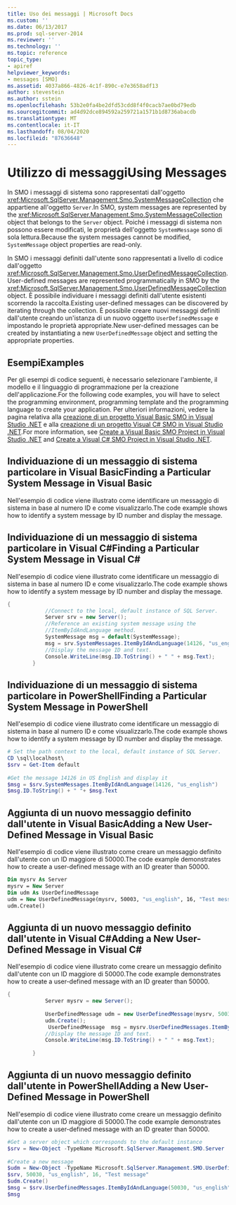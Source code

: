 ```yaml
---
title: Uso dei messaggi | Microsoft Docs
ms.custom: ''
ms.date: 06/13/2017
ms.prod: sql-server-2014
ms.reviewer: ''
ms.technology: ''
ms.topic: reference
topic_type:
- apiref
helpviewer_keywords:
- messages [SMO]
ms.assetid: 4037a866-4826-4c1f-890c-e7e3658adf13
author: stevestein
ms.author: sstein
ms.openlocfilehash: 53b2e0fa4be2dfd53cdd8f4f0cacb7ae0bd79edb
ms.sourcegitcommit: ad4d92dce894592a259721a1571b1d8736abacdb
ms.translationtype: MT
ms.contentlocale: it-IT
ms.lasthandoff: 08/04/2020
ms.locfileid: "87636648"
---
```

# <a name="using-messages"></a><span data-ttu-id="09710-102">Utilizzo di messaggi</span><span class="sxs-lookup"><span data-stu-id="09710-102">Using Messages</span></span>
  <span data-ttu-id="09710-103">In SMO i messaggi di sistema sono rappresentati dall'oggetto <xref:Microsoft.SqlServer.Management.Smo.SystemMessageCollection> che appartiene all'oggetto `Server`.</span><span class="sxs-lookup"><span data-stu-id="09710-103">In SMO, system messages are represented by the <xref:Microsoft.SqlServer.Management.Smo.SystemMessageCollection> object that belongs to the `Server` object.</span></span> <span data-ttu-id="09710-104">Poiché i messaggi di sistema non possono essere modificati, le proprietà dell'oggetto `SystemMessage` sono di sola lettura.</span><span class="sxs-lookup"><span data-stu-id="09710-104">Because the system messages cannot be modified, `SystemMessage` object properties are read-only.</span></span>  
  
 <span data-ttu-id="09710-105">In SMO i messaggi definiti dall'utente sono rappresentati a livello di codice dall'oggetto <xref:Microsoft.SqlServer.Management.Smo.UserDefinedMessageCollection>.</span><span class="sxs-lookup"><span data-stu-id="09710-105">User-defined messages are represented programmatically in SMO by the <xref:Microsoft.SqlServer.Management.Smo.UserDefinedMessageCollection> object.</span></span> <span data-ttu-id="09710-106">È possibile individuare i messaggi definiti dall'utente esistenti scorrendo la raccolta.</span><span class="sxs-lookup"><span data-stu-id="09710-106">Existing user-defined messages can be discovered by iterating through the collection.</span></span> <span data-ttu-id="09710-107">È possibile creare nuovi messaggi definiti dall'utente creando un'istanza di un nuovo oggetto `UserDefinedMessage` e impostando le proprietà appropriate.</span><span class="sxs-lookup"><span data-stu-id="09710-107">New user-defined messages can be created by instantiating a new `UserDefinedMessage` object and setting the appropriate properties.</span></span>  
  
## <a name="examples"></a><span data-ttu-id="09710-108">Esempi</span><span class="sxs-lookup"><span data-stu-id="09710-108">Examples</span></span>  
 <span data-ttu-id="09710-109">Per gli esempi di codice seguenti, è necessario selezionare l'ambiente, il modello e il linguaggio di programmazione per la creazione dell'applicazione.</span><span class="sxs-lookup"><span data-stu-id="09710-109">For the following code examples, you will have to select the programming environment, programming template and the programming language to create your application.</span></span> <span data-ttu-id="09710-110">Per ulteriori informazioni, vedere la pagina relativa alla [creazione di un progetto Visual Basic SMO in Visual Studio .NET](../../../database-engine/dev-guide/create-a-visual-basic-smo-project-in-visual-studio-net.md) e alla [creazione di un progetto Visual C&#35; SMO in Visual Studio .NET](../how-to-create-a-visual-csharp-smo-project-in-visual-studio-net.md).</span><span class="sxs-lookup"><span data-stu-id="09710-110">For more information, see [Create a Visual Basic SMO Project in Visual Studio .NET](../../../database-engine/dev-guide/create-a-visual-basic-smo-project-in-visual-studio-net.md) and [Create a Visual C&#35; SMO Project in Visual Studio .NET](../how-to-create-a-visual-csharp-smo-project-in-visual-studio-net.md).</span></span>  
  
## <a name="finding-a-particular-system-message-in-visual-basic"></a><span data-ttu-id="09710-111">Individuazione di un messaggio di sistema particolare in Visual Basic</span><span class="sxs-lookup"><span data-stu-id="09710-111">Finding a Particular System Message in Visual Basic</span></span>  
 <span data-ttu-id="09710-112">Nell'esempio di codice viene illustrato come identificare un messaggio di sistema in base al numero ID e come visualizzarlo.</span><span class="sxs-lookup"><span data-stu-id="09710-112">The code example shows how to identify a system message by ID number and display the message.</span></span>  
  
<!-- TODO: review snippet reference  [!CODE [SMO How to#SMO_VBMessages1](SMO How to#SMO_VBMessages1)]  -->  
  
## <a name="finding-a-particular-system-message-in-visual-c"></a><span data-ttu-id="09710-113">Individuazione di un messaggio di sistema particolare in Visual C#</span><span class="sxs-lookup"><span data-stu-id="09710-113">Finding a Particular System Message in Visual C#</span></span>  
 <span data-ttu-id="09710-114">Nell'esempio di codice viene illustrato come identificare un messaggio di sistema in base al numero ID e come visualizzarlo.</span><span class="sxs-lookup"><span data-stu-id="09710-114">The code example shows how to identify a system message by ID number and display the message.</span></span>  
  
```csharp
{  
            //Connect to the local, default instance of SQL Server.   
            Server srv = new Server();  
            //Reference an existing system message using the   
            //ItemByIdAndLanguage method.   
            SystemMessage msg = default(SystemMessage);  
            msg = srv.SystemMessages.ItemByIdAndLanguage(14126, "us_english");  
            //Display the message ID and text.   
            Console.WriteLine(msg.ID.ToString() + " " + msg.Text);  
        }  
```  
  
## <a name="finding-a-particular-system-message-in-powershell"></a><span data-ttu-id="09710-115">Individuazione di un messaggio di sistema particolare in PowerShell</span><span class="sxs-lookup"><span data-stu-id="09710-115">Finding a Particular System Message in PowerShell</span></span>  
 <span data-ttu-id="09710-116">Nell'esempio di codice viene illustrato come identificare un messaggio di sistema in base al numero ID e come visualizzarlo.</span><span class="sxs-lookup"><span data-stu-id="09710-116">The code example shows how to identify a system message by ID number and display the message.</span></span>  
  
```powershell
# Set the path context to the local, default instance of SQL Server.  
CD \sql\localhost\  
$srv = Get-Item default  
  
#Get the message 14126 in US English and display it  
$msg = $srv.SystemMessages.ItemByIdAndLanguage(14126, "us_english")  
$msg.ID.ToString() + " "+ $msg.Text  
```  
  
## <a name="adding-a-new-user-defined-message-in-visual-basic"></a><span data-ttu-id="09710-117">Aggiunta di un nuovo messaggio definito dall'utente in Visual Basic</span><span class="sxs-lookup"><span data-stu-id="09710-117">Adding a New User-Defined Message in Visual Basic</span></span>  
 <span data-ttu-id="09710-118">Nell'esempio di codice viene illustrato come creare un messaggio definito dall'utente con un ID maggiore di 50000.</span><span class="sxs-lookup"><span data-stu-id="09710-118">The code example demonstrates how to create a user-defined message with an ID greater than 50000.</span></span>  
  
```vb
Dim mysrv As Server  
mysrv = New Server  
Dim udm As UserDefinedMessage  
udm = New UserDefinedMessage(mysrv, 50003, "us_english", 16, "Test message")  
udm.Create()  
```  
  
## <a name="adding-a-new-user-defined-message-in-visual-c"></a><span data-ttu-id="09710-119">Aggiunta di un nuovo messaggio definito dall'utente in Visual C#</span><span class="sxs-lookup"><span data-stu-id="09710-119">Adding a New User-Defined Message in Visual C#</span></span>  
 <span data-ttu-id="09710-120">Nell'esempio di codice viene illustrato come creare un messaggio definito dall'utente con un ID maggiore di 50000.</span><span class="sxs-lookup"><span data-stu-id="09710-120">The code example demonstrates how to create a user-defined message with an ID greater than 50000.</span></span>  
  
```csharp
{
            Server mysrv = new Server();  
  
            UserDefinedMessage udm = new UserDefinedMessage(mysrv, 50030, "us_english",16, "Test message");  
            udm.Create();  
             UserDefinedMessage  msg = mysrv.UserDefinedMessages.ItemByIdAndLanguage(50030, "us_english");  
            //Display the message ID and text.   
            Console.WriteLine(msg.ID.ToString() + " " + msg.Text);  
  
        }  
```  
  
## <a name="adding-a-new-user-defined-message-in-powershell"></a><span data-ttu-id="09710-121">Aggiunta di un nuovo messaggio definito dall'utente in PowerShell</span><span class="sxs-lookup"><span data-stu-id="09710-121">Adding a New User-Defined Message in PowerShell</span></span>
 <span data-ttu-id="09710-122">Nell'esempio di codice viene illustrato come creare un messaggio definito dall'utente con un ID maggiore di 50000.</span><span class="sxs-lookup"><span data-stu-id="09710-122">The code example demonstrates how to create a user-defined message with an ID greater than 50000.</span></span>  
  
```powershell
#Get a server object which corresponds to the default instance  
$srv = New-Object -TypeName Microsoft.SqlServer.Management.SMO.Server  
  
#Create a new message
$udm = New-Object -TypeName Microsoft.SqlServer.Management.SMO.UserDefinedMessage -ArgumentList `  
$srv, 50030, "us_english", 16, "Test message"  
$udm.Create()  
$msg = $srv.UserDefinedMessages.ItemByIdAndLanguage(50030, "us_english");  
$msg  
```  
